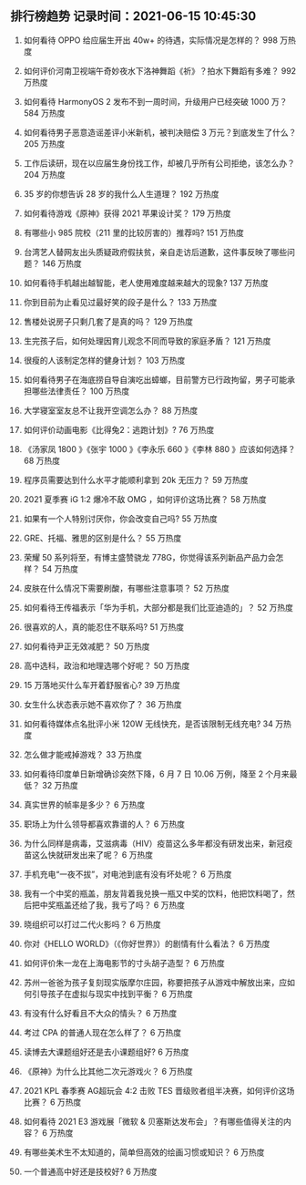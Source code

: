 
## 排行榜趋势 记录时间：2021-06-15 10:45:30
  
  1. 如何看待 OPPO 给应届生开出 40w+ 的待遇，实际情况是怎样的？ 998 万热度
    
  2. 如何评价河南卫视端午奇妙夜水下洛神舞蹈《祈》？拍水下舞蹈有多难？ 992 万热度
    
  3. 如何看待 HarmonyOS 2 发布不到一周时间，升级用户已经突破 1000 万？ 584 万热度
    
  4. 如何看待男子恶意造谣差评小米新机，被判决赔偿 3 万元？到底发生了什么？ 205 万热度
    
  5. 工作后读研，现在以应届生身份找工作，却被几乎所有公司拒绝，该怎么办？ 204 万热度
    
  6. 35 岁的你想告诉 28 岁的我什么人生道理？ 192 万热度
    
  7. 如何看待游戏《原神》获得 2021 苹果设计奖？ 179 万热度
    
  8. 有哪些小 985 院校（211 里的比较厉害的）推荐吗? 151 万热度
    
  9. 台湾艺人替网友出头质疑政府假扶贫，亲自走访后道歉，这件事反映了哪些问题？ 146 万热度
    
  10. 如何看待手机越出越智能，老人使用难度越来越大的现象? 137 万热度
    
  11. 你到目前为止看见过最好笑的段子是什么？ 133 万热度
    
  12. 售楼处说房子只剩几套了是真的吗？ 129 万热度
    
  13. 生完孩子后，如何处理因育儿观念不同而导致的家庭矛盾？ 121 万热度
    
  14. 很瘦的人该制定怎样的健身计划？ 103 万热度
    
  15. 如何看待男子在海底捞自导自演吃出蟑螂，目前警方已行政拘留，男子可能承担哪些法律责任？ 100 万热度
    
  16. 大学寝室室友总不让我开空调怎么办？ 88 万热度
    
  17. 如何评价动画电影《比得兔2：逃跑计划》? 76 万热度
    
  18. 《汤家凤 1800 》《张宇 1000 》《李永乐 660 》《李林 880 》应该如何选择？ 68 万热度
    
  19. 程序员需要达到什么水平才能顺利拿到 20k 无压力？ 59 万热度
    
  20. 2021 夏季赛 iG 1:2 爆冷不敌 OMG ，如何评价这场比赛？ 58 万热度
    
  21. 如果有一个人特别讨厌你，你会改变自己吗? 55 万热度
    
  22. GRE、托福、雅思的区别是什么？ 55 万热度
    
  23. 荣耀 50 系列将至，有博主盛赞骁龙 778G，你觉得该系列新品产品力会怎样？ 54 万热度
    
  24. 皮肤在什么情况下需要刷酸，有哪些注意事项？ 52 万热度
    
  25. 如何看待王传福表示「华为手机，大部分都是我们比亚迪造的」？ 52 万热度
    
  26. 很喜欢的人，真的能忍住不联系吗? 51 万热度
    
  27. 如何看待尹正无效减肥？ 50 万热度
    
  28. 高中选科，政治和地理选哪个好呢？ 50 万热度
    
  29. 15 万落地买什么车开着舒服省心? 39 万热度
    
  30. 女生什么状态表示她不喜欢你了？ 36 万热度
    
  31. 如何看待媒体点名批评小米 120W 无线快充，是否该限制无线充电? 34 万热度
    
  32. 怎么做才能戒掉游戏？ 33 万热度
    
  33. 如何看待印度单日新增确诊突然下降，6 月 7 日 10.06 万例，降至 2 个月来最低？ 32 万热度
    
  34. 真实世界的帧率是多少？ 6 万热度
    
  35. 职场上为什么领导都喜欢靠谱的人？ 6 万热度
    
  36. 为什么同样是病毒，艾滋病毒（HIV）疫苗这么多年都没有研发出来，新冠疫苗这么快就研发出来了呢？ 6 万热度
    
  37. 手机充电“一夜不拔”，对电池到底有没有坏处呢？ 6 万热度
    
  38. 我有一个中奖的瓶盖，朋友背着我兑换一瓶又中奖的饮料，他把饮料喝了，然后把中奖瓶盖还给了我，我亏了吗？ 6 万热度
    
  39. 晓组织可以打过二代火影吗？ 6 万热度
    
  40. 你对《HELLO WORLD》（《你好世界》）的剧情有什么看法？ 6 万热度
    
  41. 如何评价朱一龙在上海电影节的寸头胡子造型？ 6 万热度
    
  42. 苏州一爸爸为孩子复刻现实版摩尔庄园，称要把孩子从游戏中解放出来，应如何引导孩子在虚拟与现实中找到平衡？ 6 万热度
    
  43. 有没有什么好看且不大众的情头？ 6 万热度
    
  44. 考过 CPA 的普通人现在怎么样了？ 6 万热度
    
  45. 读博去大课题组好还是去小课题组好? 6 万热度
    
  46. 《原神》为什么比其他二次元游戏火？ 6 万热度
    
  47. 2021 KPL 春季赛 AG超玩会 4:2 击败 TES 晋级败者组半决赛，如何评价这场比赛？ 6 万热度
    
  48. 如何看待 2021 E3 游戏展「微软 & 贝塞斯达发布会」？有哪些值得关注的内容？ 6 万热度
    
  49. 有哪些美术生不太知道的，简单但高效的绘画习惯或知识？ 6 万热度
    
  50. 一个普通高中好还是技校好? 6 万热度
    